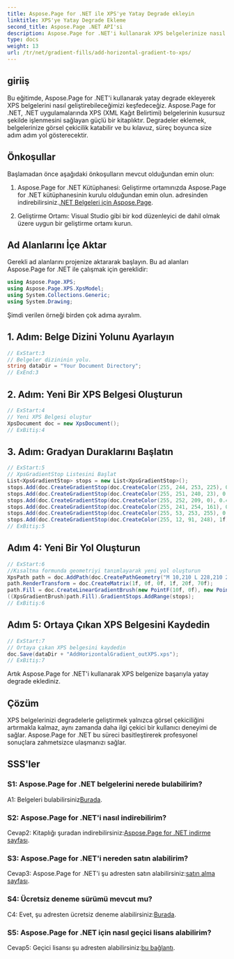 ```yaml
---
title: Aspose.Page for .NET ile XPS'ye Yatay Degrade ekleyin
linktitle: XPS'ye Yatay Degrade Ekleme
second_title: Aspose.Page .NET API'si
description: Aspose.Page for .NET'i kullanarak XPS belgelerinize nasıl çarpıcı yatay degradeler ekleyeceğinizi öğrenin. Görsel çekiciliği zahmetsizce artırın.
type: docs
weight: 13
url: /tr/net/gradient-fills/add-horizontal-gradient-to-xps/
---
```

## giriiş

Bu eğitimde, Aspose.Page for .NET'i kullanarak yatay degrade ekleyerek XPS belgelerini nasıl geliştirebileceğimizi keşfedeceğiz. Aspose.Page for .NET, .NET uygulamalarında XPS (XML Kağıt Belirtimi) belgelerinin kusursuz şekilde işlenmesini sağlayan güçlü bir kitaplıktır. Degradeler eklemek, belgelerinize görsel çekicilik katabilir ve bu kılavuz, süreç boyunca size adım adım yol gösterecektir.

## Önkoşullar

Başlamadan önce aşağıdaki önkoşulların mevcut olduğundan emin olun:

1.  Aspose.Page for .NET Kütüphanesi: Geliştirme ortamınızda Aspose.Page for .NET kütüphanesinin kurulu olduğundan emin olun. adresinden indirebilirsiniz.[.NET Belgeleri için Aspose.Page](https://reference.aspose.com/page/net/).

2. Geliştirme Ortamı: Visual Studio gibi bir kod düzenleyici de dahil olmak üzere uygun bir geliştirme ortamı kurun.

## Ad Alanlarını İçe Aktar

Gerekli ad alanlarını projenize aktararak başlayın. Bu ad alanları Aspose.Page for .NET ile çalışmak için gereklidir:

```csharp
using Aspose.Page.XPS;
using Aspose.Page.XPS.XpsModel;
using System.Collections.Generic;
using System.Drawing;
```

Şimdi verilen örneği birden çok adıma ayıralım.

## 1. Adım: Belge Dizini Yolunu Ayarlayın

```csharp
// ExStart:3
// Belgeler dizininin yolu.
string dataDir = "Your Document Directory";
// ExEnd:3
```

## 2. Adım: Yeni Bir XPS Belgesi Oluşturun

```csharp
// ExStart:4
// Yeni XPS Belgesi oluştur
XpsDocument doc = new XpsDocument();
// ExBitiş:4
```

## 3. Adım: Gradyan Duraklarını Başlatın

```csharp
// ExStart:5
// XpsGradientStop Listesini Başlat
List<XpsGradientStop> stops = new List<XpsGradientStop>();
stops.Add(doc.CreateGradientStop(doc.CreateColor(255, 244, 253, 225), 0.0673828f));
stops.Add(doc.CreateGradientStop(doc.CreateColor(255, 251, 240, 23), 0.314453f));
stops.Add(doc.CreateGradientStop(doc.CreateColor(255, 252, 209, 0), 0.482422f));
stops.Add(doc.CreateGradientStop(doc.CreateColor(255, 241, 254, 161), 0.634766f));
stops.Add(doc.CreateGradientStop(doc.CreateColor(255, 53, 253, 255), 0.915039f));
stops.Add(doc.CreateGradientStop(doc.CreateColor(255, 12, 91, 248), 1f));
// ExBitiş:5
```

## Adım 4: Yeni Bir Yol Oluşturun

```csharp
// ExStart:6
//Kısaltma formunda geometriyi tanımlayarak yeni yol oluşturun
XpsPath path = doc.AddPath(doc.CreatePathGeometry("M 10,210 L 228,210 228,300 10,300"));
path.RenderTransform = doc.CreateMatrix(1f, 0f, 0f, 1f, 20f, 70f);
path.Fill = doc.CreateLinearGradientBrush(new PointF(10f, 0f), new PointF(228f, 0f));
((XpsGradientBrush)path.Fill).GradientStops.AddRange(stops);
// ExBitiş:6
```

## Adım 5: Ortaya Çıkan XPS Belgesini Kaydedin

```csharp
// ExStart:7
// Ortaya çıkan XPS belgesini kaydedin
doc.Save(dataDir + "AddHorizontalGradient_outXPS.xps");
// ExBitiş:7
```

Artık Aspose.Page for .NET'i kullanarak XPS belgenize başarıyla yatay degrade eklediniz.

## Çözüm

XPS belgelerinizi degradelerle geliştirmek yalnızca görsel çekiciliğini artırmakla kalmaz, aynı zamanda daha ilgi çekici bir kullanıcı deneyimi de sağlar. Aspose.Page for .NET bu süreci basitleştirerek profesyonel sonuçlara zahmetsizce ulaşmanızı sağlar.

## SSS'ler

### S1: Aspose.Page for .NET belgelerini nerede bulabilirim?

 A1: Belgeleri bulabilirsiniz[Burada](https://reference.aspose.com/page/net/).

### S2: Aspose.Page for .NET'i nasıl indirebilirim?

 Cevap2: Kitaplığı şuradan indirebilirsiniz:[Aspose.Page for .NET indirme sayfası](https://releases.aspose.com/page/net/).

### S3: Aspose.Page for .NET'i nereden satın alabilirim?

 Cevap3: Aspose.Page for .NET'i şu adresten satın alabilirsiniz:[satın alma sayfası](https://purchase.aspose.com/buy).

### S4: Ücretsiz deneme sürümü mevcut mu?

 C4: Evet, şu adresten ücretsiz deneme alabilirsiniz:[Burada](https://releases.aspose.com/).

### S5: Aspose.Page for .NET için nasıl geçici lisans alabilirim?

 Cevap5: Geçici lisansı şu adresten alabilirsiniz:[bu bağlantı](https://purchase.aspose.com/temporary-license/).